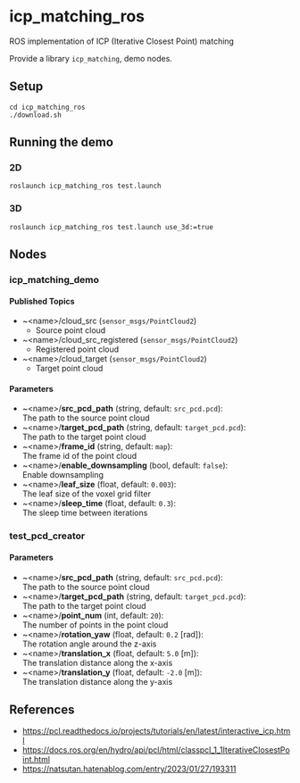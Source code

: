 # icp_matching_ros

ROS implementation of ICP (Iterative Closest Point) matching

Provide a library `icp_matching`, demo nodes.

## Setup

```
cd icp_matching_ros
./download.sh
```

## Running the demo

### 2D

```
roslaunch icp_matching_ros test.launch
```

### 3D

```
roslaunch icp_matching_ros test.launch use_3d:=true
```

## Nodes

### icp_matching_demo

#### Published Topics

- ~\<name>/cloud_src (`sensor_msgs/PointCloud2`)
  - Source point cloud
- ~\<name>/cloud_src_registered (`sensor_msgs/PointCloud2`)
  - Registered point cloud
- ~\<name>/cloud_target (`sensor_msgs/PointCloud2`)
  - Target point cloud

#### Parameters

- ~\<name>/<b>src_pcd_path</b> (string, default: `src_pcd.pcd`):<br>
  The path to the source point cloud
- ~\<name>/<b>target_pcd_path</b> (string, default: `target_pcd.pcd`):<br>
  The path to the target point cloud
- ~\<name>/<b>frame_id</b> (string, default: `map`):<br>
  The frame id of the point cloud
- ~\<name>/<b>enable_downsampling</b> (bool, default: `false`):<br>
  Enable downsampling
- ~\<name>/<b>leaf_size</b> (float, default: `0.003`):<br>
  The leaf size of the voxel grid filter
- ~\<name>/<b>sleep_time</b> (float, default: `0.3`):<br>
  The sleep time between iterations

### test_pcd_creator

#### Parameters

- ~\<name>/<b>src_pcd_path</b> (string, default: `src_pcd.pcd`):<br>
  The path to the source point cloud
- ~\<name>/<b>target_pcd_path</b> (string, default: `target_pcd.pcd`):<br>
  The path to the target point cloud
- ~\<name>/<b>point_num</b> (int, default: `20`):<br>
  The number of points in the point cloud
- ~\<name>/<b>rotation_yaw</b> (float, default: `0.2` [rad]):<br>
  The rotation angle around the z-axis
- ~\<name>/<b>translation_x</b> (float, default: `5.0` [m]):<br>
  The translation distance along the x-axis
- ~\<name>/<b>translation_y</b> (float, default: `-2.0` [m]):<br>
  The translation distance along the y-axis

## References

- https://pcl.readthedocs.io/projects/tutorials/en/latest/interactive_icp.html
- https://docs.ros.org/en/hydro/api/pcl/html/classpcl_1_1IterativeClosestPoint.html
- https://natsutan.hatenablog.com/entry/2023/01/27/193311
